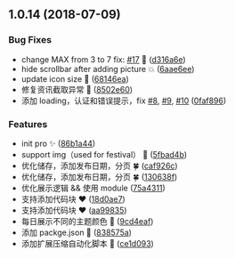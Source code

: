 <a name="1.0.14"></a>
## 1.0.14 (2018-07-09)


### Bug Fixes

* change MAX from 3 to 7 fix: [#17](https://github.com/FengShangWuQi/chrome-Daily-Front-End-news/issues/17) :mushroom: ([d316a6e](https://github.com/FengShangWuQi/chrome-Daily-Front-End-news/commit/d316a6e))
* hide scrollbar after adding picture :collision: ([6aae6ee](https://github.com/FengShangWuQi/chrome-Daily-Front-End-news/commit/6aae6ee))
* update icon size :bug: ([68146ea](https://github.com/FengShangWuQi/chrome-Daily-Front-End-news/commit/68146ea))
* 修复资讯截取异常 :jack_o_lantern: ([8502e60](https://github.com/FengShangWuQi/chrome-Daily-Front-End-news/commit/8502e60))
* 添加 loading，认证和错误提示，fix [#8](https://github.com/FengShangWuQi/chrome-Daily-Front-End-news/issues/8), [#9](https://github.com/FengShangWuQi/chrome-Daily-Front-End-news/issues/9), [#10](https://github.com/FengShangWuQi/chrome-Daily-Front-End-news/issues/10) ([0faf896](https://github.com/FengShangWuQi/chrome-Daily-Front-End-news/commit/0faf896))


### Features

* init pro :sparkles: ([86b1a44](https://github.com/FengShangWuQi/chrome-Daily-Front-End-news/commit/86b1a44))
* support img（used for festival） :japanese_ogre: ([5fbad4b](https://github.com/FengShangWuQi/chrome-Daily-Front-End-news/commit/5fbad4b))
* 优化储存，添加发布日期，分页 :four_leaf_clover: ([caf926c](https://github.com/FengShangWuQi/chrome-Daily-Front-End-news/commit/caf926c))
* 优化储存，添加发布日期，分页 :four_leaf_clover: ([130638f](https://github.com/FengShangWuQi/chrome-Daily-Front-End-news/commit/130638f))
* 优化展示逻辑 && 使用 module ([75a4311](https://github.com/FengShangWuQi/chrome-Daily-Front-End-news/commit/75a4311))
* 支持添加代码块 :heart: ([18d0ae7](https://github.com/FengShangWuQi/chrome-Daily-Front-End-news/commit/18d0ae7))
* 支持添加代码块 :heart: ([aa99835](https://github.com/FengShangWuQi/chrome-Daily-Front-End-news/commit/aa99835))
* 每日展示不同的主题颜色 :rose: ([9cd4eaf](https://github.com/FengShangWuQi/chrome-Daily-Front-End-news/commit/9cd4eaf))
* 添加 packge.json :panda_face: ([838575a](https://github.com/FengShangWuQi/chrome-Daily-Front-End-news/commit/838575a))
* 添加扩展压缩自动化脚本 :bear: ([ce1d093](https://github.com/FengShangWuQi/chrome-Daily-Front-End-news/commit/ce1d093))

